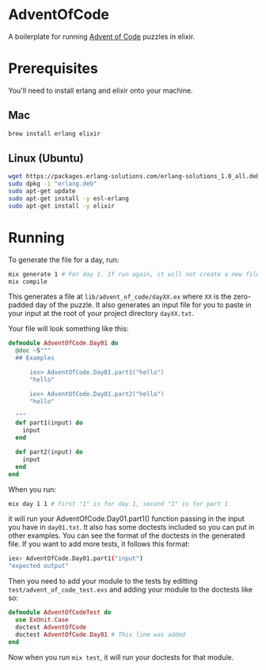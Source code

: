 # AdventOfCode

A boilerplate for running [Advent of Code](https://adventofcode.com) puzzles in
elixir.

# Prerequisites

You'll need to install erlang and elixir onto your machine.

## Mac

```sh
brew install erlang elixir
```

## Linux (Ubuntu)

```sh
wget https://packages.erlang-solutions.com/erlang-solutions_1.0_all.deb -O "erlang.deb"
sudo dpkg -i "erlang.deb"
sudo apt-get update
sudo apt-get install -y esl-erlang
sudo apt-get install -y elixir
```

# Running

To generate the file for a day, run:

```sh
mix generate 1 # For day 1. If run again, it will not create a new file
mix compile
```

This generates a file at `lib/advent_of_code/dayXX.ex` where `XX` is the
zero-padded day of the puzzle. It also generates an input file for you to paste
in your input at the root of your project directory `dayXX.txt`.

Your file will look something like this:

```elixir
defmodule AdventOfCode.Day01 do
  @doc ~S"""
  ## Examples

      iex> AdventOfCode.Day01.part1("hello")
      "hello"

      iex> AdventOfCode.Day01.part2("hello")
      "hello"

  """
  def part1(input) do
    input
  end

  def part2(input) do
    input
  end
end
```

When you run:

```sh
mix day 1 1 # first "1" is for day 1, second "1" is for part 1
```

it will run your AdventOfCode.Day01.part1() function passing in the input you
have in `day01.txt`. It also has some doctests included so you can put in other
examples. You can see the format of the doctests in the generated file. If you
want to add more tests, it follows this format:

```sh
iex> AdventOfCode.Day01.part1("input")
"expected output"
```

Then you need to add your module to the tests by editting
`test/advent_of_code_test.exs` and adding your module to the doctests like so:

```elixir
defmodule AdventOfCodeTest do
  use ExUnit.Case
  doctest AdventOfCode
  doctest AdventOfCode.Day01 # This line was added
end
```

Now when you run `mix test`, it will run your doctests for that module.
